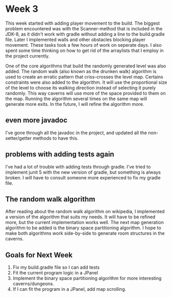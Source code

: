 # Week 3

This week started with adding player movement to the build. The biggest problem encountered was with the Scanner-method that is included in the JDK-8, as it didn't work with gradle without adding a line to the build.gradle file. Later I implemented walls and other obstacles blocking player movement. These tasks took a few hours of work on seperate days. I also spent some time thinking on how to get rid of the arraylists that I employ in the project currently.

One of the core algorithms that build the randomly generated level was also added. The random walk (also known as the drunken walk) algorithm is used to create an erratic pattern that criss-crosses the level map. Certains constraints were also added to the algorithm. It will use the proportional size of the level to choose its walking direction instead of selecting it purely randomly. This way caverns will use more of the space provided to them on the map. Running the algorithm several times on the same map will generate more exits. In the future, I will refine the algorithm more.

## even more javadoc

I've gone through all the javadoc in the project, and updated all the non-setter/getter methods to have this.

## problems with adding tests again

I've had a lot of trouble with adding tests through gradle. I've tried to implement junit 5 with the new version of gradle, but something is always broken. I will have to consult someone more experienced to fix my gradle file.

## The random walk algorithm

After reading about the random walk algorithm on wikipedia, I implemented a version of the algorithm that suits my needs. It will have to be refined more, but the current implementation works well. The next map generation algorithm to be added is the binary space partitioning algorithm. I hope to make both algorithms work side-by-side to generate room structures in the caverns.

## Goals for Next Week

1. Fix my build.gradle file so I can add tests
2. Fit the current program logic in a JPanel
3. Implement the binary space partitioning algorithm for more interesting caverns/dungeons.
4. If I can fit the program in a JPanel, add map scrolling.
